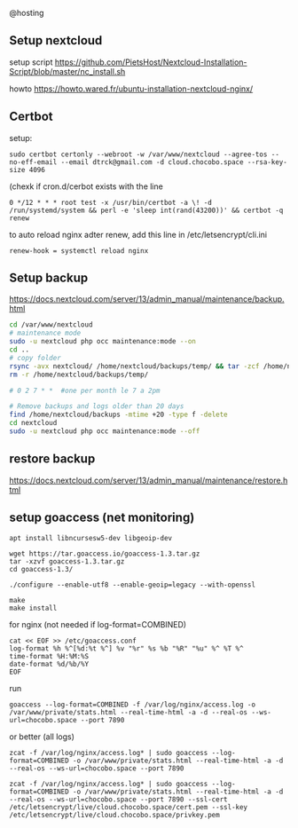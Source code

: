 @hosting

## Setup nextcloud

setup script
    https://github.com/PietsHost/Nextcloud-Installation-Script/blob/master/nc_install.sh

howto
    https://howto.wared.fr/ubuntu-installation-nextcloud-nginx/

## Certbot
setup:

    sudo certbot certonly --webroot -w /var/www/nextcloud --agree-tos --no-eff-email --email dtrck@gmail.com -d cloud.chocobo.space --rsa-key-size 4096

(chexk if cron.d/cerbot exists with the line

    0 */12 * * * root test -x /usr/bin/certbot -a \! -d /run/systemd/system && perl -e 'sleep int(rand(43200))' && certbot -q renew

to auto reload nginx adter renew, add this line in /etc/letsencrypt/cli.ini

    renew-hook = systemctl reload nginx


## Setup backup

https://docs.nextcloud.com/server/13/admin_manual/maintenance/backup.html

```bash
cd /var/www/nextcloud
# maintenance mode
sudo -u nextcloud php occ maintenance:mode --on
cd ..
# copy folder
rsync -avx nextcloud/ /home/nextcloud/backups/temp/ && tar -zcf /home/nextcloud/backups/"$(date '+%Y-%m-%d').tar.gz" /home/nextcloud/backups/temp/
rm -r /home/nextcloud/backups/temp/

# 0 2 7 * *  #one per month le 7 a 2pm

# Remove backups and logs older than 20 days
find /home/nextcloud/backups -mtime +20 -type f -delete
cd nextcloud
sudo -u nextcloud php occ maintenance:mode --off
```


## restore backup
https://docs.nextcloud.com/server/13/admin_manual/maintenance/restore.html




## setup goaccess (net monitoring)

    apt install libncursesw5-dev libgeoip-dev

    wget https://tar.goaccess.io/goaccess-1.3.tar.gz
    tar -xzvf goaccess-1.3.tar.gz
    cd goaccess-1.3/

    ./configure --enable-utf8 --enable-geoip=legacy --with-openssl

    make
    make install


for nginx (not needed if log-format=COMBINED)

    cat << EOF >> /etc/goaccess.conf
    log-format %h %^[%d:%t %^] %v "%r" %s %b "%R" "%u" %^ %T %^
    time-format %H:%M:%S
    date-format %d/%b/%Y
    EOF

run

    goaccess --log-format=COMBINED -f /var/log/nginx/access.log -o /var/www/private/stats.html --real-time-html -a -d --real-os --ws-url=chocobo.space --port 7890
or better (all logs)

    zcat -f /var/log/nginx/access.log* | sudo goaccess --log-format=COMBINED -o /var/www/private/stats.html --real-time-html -a -d --real-os --ws-url=chocobo.space --port 7890

    zcat -f /var/log/nginx/access.log* | sudo goaccess --log-format=COMBINED -o /var/www/private/stats.html --real-time-html -a -d --real-os --ws-url=chocobo.space --port 7890 --ssl-cert /etc/letsencrypt/live/cloud.chocobo.space/cert.pem --ssl-key /etc/letsencrypt/live/cloud.chocobo.space/privkey.pem




